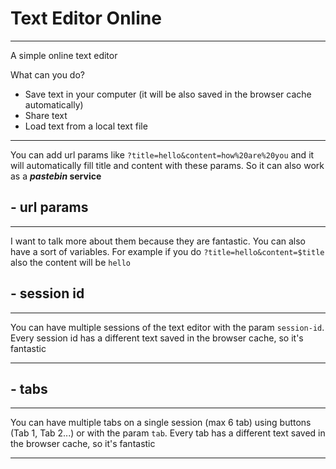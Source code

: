 # Text Editor Online
---

A simple online text editor

What can you do?

+ Save text in your computer (it will be also saved in the browser cache automatically)
+ Share text
+ Load text from a local text file

---

You can add url params like `?title=hello&content=how%20are%20you` and it will automatically fill title and content with these params. 
So it can also work as a ***pastebin* service**

## - url params

---

I want to talk more about them because they are fantastic. You can also have a sort of variables. For example if you do `?title=hello&content=$title` also the content will be `hello`

## - session id

---

You can have multiple sessions of the text editor with the param `session-id`. Every session id has a different text saved in the browser cache, so it's fantastic

---

## - tabs

---

You can have multiple tabs on a single session (max 6 tab) using buttons (Tab 1, Tab 2...) or with the param `tab`. Every tab has a different text saved in the browser cache, so it's fantastic

---